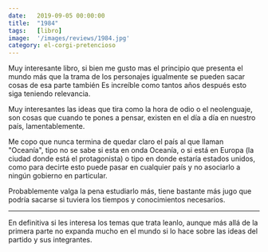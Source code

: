 ```yaml
---
date:   2019-09-05 00:00:00
title:  "1984"
tags:   [libro]
image:  '/images/reviews/1984.jpg'
category: el-corgi-pretencioso
---
```

Muy interesante libro, si bien me gusto mas el principio que presenta el mundo más que la trama de los personajes igualmente se pueden sacar cosas de esa parte también
Es increíble como tantos años después esto siga teniendo relevancia.

Muy interesantes las ideas que tira como la hora de odio o el neolenguaje, son cosas que cuando te pones a pensar, existen en el día a día en nuestro país, lamentablemente.

Me copo que nunca termina de quedar claro el país al que llaman "Oceanía", tipo no se sabe si esta en onda Oceanía, o si está en Europa (la ciudad donde está el protagonista) o tipo en donde estaría estados unidos, como para decirte esto puede pasar en cualquier país y no asociarlo a ningún gobierno en particular.

Probablemente valga la pena estudiarlo más, tiene bastante más jugo que podría sacarse si tuviera los tiempos y conocimientos necesarios.

<hr>

En definitiva si les interesa los temas que trata leanlo, aunque más allá de la primera parte no expanda mucho en el mundo si lo hace sobre las ideas del partido y sus integrantes.